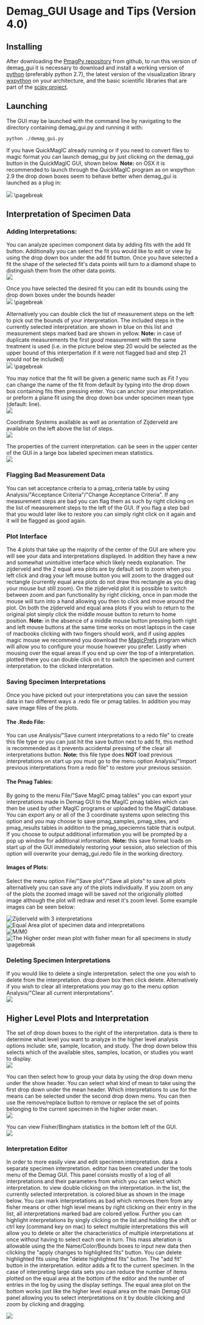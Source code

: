 # Demag_GUI Usage and Tips (Version 4.0) 

## Installing

After downloading the [PmagPy repository](https://github.com/ltauxe/PmagPy) from github, to run this version of demag_gui it is necessary to download and install a working version of [python](https://www.python.org/downloads/) (preferably python 2.7), the latest version of the visualization library [wxpython](http://www.wxpython.org/download.php) on your architecture, and the basic scientific libraries that are part of the [scipy project](http://www.scipy.org/install.html).

## Launching

The GUI may be launched with the command line by navigating to the directory containing demag_gui.py and running it with:

```bash
python ./demag_gui.py
```

If you have QuickMagIC already running or if you need to convert files to magic format you can launch demag_gui by just clicking on the demag_gui button in the QuickMagIC GUI, shown below. **Note:** on OSX it is recommended to launch through the QuickMagIC program as on wxpython 2.9 the drop down boxes seem to behave better when demag_gui is launched as a plug in:

![](../images/QuickMagicLauncher.png)
\pagebreak

## Interpretation of Specimen Data

### Adding Interpretations:  
You can analyze specimen component data by adding fits with the add fit button. Additionally you can select the fit you would like to edit or view by using the drop down box under the add fit button. Once you have selected a fit the shape of the selected fit's data points will turn to a diamond shape to distinguish them from the other data points.  
![](../images/FitBox.png)
  
Once you have selected the desired fit you can edit its bounds using the drop down boxes under the bounds header  
![](../images/BoundsBox.png) \pagebreak
  
Alternatively you can double click the list of measurement steps on the left to pick out the bounds of your interpretation. The included steps in the currently selected interpretation. are shown in blue on this list and measurement steps marked bad are shown in yellow. **Note:** in case of duplicate measurements the first *good* measurement with the same treatment is used (i.e. in the picture below step 20 would be selected as the upper bound of this interpertation if it were not flagged bad and step 21 would not be included)  
![](../images/Logger.png) \pagebreak

You may notice that the fit will be given a generic name such as *Fit 1* you can change the name of the fit from default by typing into the drop down box containing fits then pressing enter. You can anchor your interpretation. or preform a plane fit using the drop down box under specimen mean type (default: line).  
![](../images/SpecimenMeanType.png)
  
Coordinate Systems available as well as orientation of Zijderveld are available on the left above the list of steps.  
![](../images/ZijData.png)  

The properties of the current interpretation. can be seen in the upper center of the GUI in a large box labeled specimen mean statistics.  
![](../images/InterpData.png)
  
### Flagging Bad Measurement Data

You can set acceptance criteria to a pmag_criteria table by using Analysis/"Acceptance Criteria"/"Change Acceptance Criteria". If any measurement steps are bad you can flag them as such by right clicking on the list of measurement steps to the left of the GUI. If you flag a step bad that you would later like to restore you can simply right click on it again and it will be flagged as good again.

### Plot Interface

The 4 plots that take up the majority of the center of the GUI are where you will see your data and interpretations displayed. In addition they have a new and somewhat unintuitive interface which likely needs explanation. The zijderveld and the 2 equal area plots are by default set to zoom when you left click and drag your left mouse button you will zoom to the dragged out rectangle (currently equal area plots do not draw this rectangle as you drag your mouse but still zoom). On the zijderveld plot it is possible to switch between zoom and pan functionality by right clicking, once in pan mode the mouse will turn into a hand allowing you then to click and move around the plot. On both the zijderveld and equal area plots if you wish to return to the original plot simply click the middle mouse button to return to home position. **Note:** in the absence of a middle mouse button pressing both right and left mouse buttons at the same time works on most laptops in the case of macbooks clicking with two fingers should work, and if using apples magic mouse we recommend you download the [MagicPrefs](http://magicprefs.com/) program which will allow you to configure your mouse however you prefer. Lastly when mousing over the equal areas if you end up over the top of a interpretation. plotted there you can double click on it to switch the specimen and current interpretation. to the clicked interpretation.

### Saving Specimen Interpretations

Once you have picked out your interpretations you can save the session data in two different ways a .redo file or pmag tables. In addition you may save image files of the plots.

#### The .Redo File: 

You can use Analysis/"Save current interpretations to a redo file" to create this file type  or you can just hit the save button next to add fit, this method is recommended as it prevents accidental pressing of the clear all interpretations button. **Note:** this file type does **NOT** load previous interpretations on start up you must go to the menu option Analysis/"Import previous interpretations from a redo file" to restore your previous session.

#### The Pmag Tables:

By going to the menu File/"Save MagIC pmag tables" you can export your interpretations made in Demag GUI to the MagIC pmag tables which can then be used by other MagIC programs or uploaded to the MagIC database. You can export any or all of the 3 coordinate systems upon selecting this option and you may choose to save pmag_samples, pmag_sites, and pmag_results tables in addition to the pmag_speciemns table that is output. If you choose to output additional information you will be prompted by a pop up window for additional information. **Note:** this save format loads on start up of the GUI immediately restoring your session, also selection of this option will overwrite your demag_gui.redo file in the working directory.  

#### Images of Plots:

Select the menu option File/"Save plot"/"Save all plots" to save all plots alternatively you can save any of the plots individually. If you zoom on any of the plots the zoomed image will be saved not the origionally plotted image although the plot will redraw and reset it's zoom level. Some example images can be seen below:

![Zijderveld with 3 interpretations](../images/Z35_1a_Zij.png)  
![Equal Area plot of specimen data and interpretations](../images/Z35_1a_EqArea.png)  
![M/M0](../images/Z35_1a_M_M0.png)  
![The Higher order mean plot with fisher mean for all specimens in study](../images/Z35_site.png)  
\pagebreak


### Deleting Specimen Interpretations

If you would like to delete a single interpretation. select the one you wish to delete from the interpretation. drop down box then click delete. Alternatively if you wish to clear all interpretations you may go to the menu option Analysis/"Clear all current interpretations".  
![](../images/SaveDelete.png)  

## Higher Level Plots and Interpretation

The set of drop down boxes to the right of the interpretation. data is there to determine what level you want to analyze in the higher level analysis options include: site, sample, location, and study. The drop down below this selects which of the available sites, samples, location, or studies you want to display.  
![](../images/HigherOrderOptions.png)

You can then select how to group your data by using the drop down menu under the show header. You can select what kind of mean to take using the first drop down under the mean header. Which interpretations to use for the means can be selected under the second drop down menu. You can then use the remove/replace button to remove or replace the set of points belonging to the current specimen in the higher order mean.  
![](../images/HigherOrderMeanOptions.png)

You can view Fisher/Bingham statistics in the bottom left of the GUI.  
![](../images/HigherOrderMeanOutput.png)

### Interpretation Editor

In order to more easily view and edit specimen interpretation. data a separate specimen interpretation. editor has been created under the tools menu of the Demag GUI. This panel consists mostly of a log of all interpretations and their parameters from which you can select which interpretation. to view double clicking on the interpretation. in the list, the currently selected interpretation. is colored blue as shown in the image below. You can mark interpretations as bad which removes them from any fisher means or other high level means by right clicking on their entry in the list, all interpretations marked bad are colored yellow. Further you can highlight interpretations by singly clicking on the list and holding the shift or ctrl key (command key on mac) to select multiple interpretations this will allow you to delete or alter the characteristics of multiple interpretations at once without having to select each one in turn. This mass alteration is allowable using the the Name/Color/Bounds boxes to input new data then clicking the "apply changes to highlighted fits" button. You can delete highlighted fits using the "delete highlighted fits" button. The "add fit" button in the interpretation. editor adds a fit to the current specimen. In the case of interpreting large data sets you can reduce the number of items plotted on the equal area at the bottom of the editor and the number of entries in the log by using the display settings. The equal area plot on the bottom works just like the higher level equal area on the main Demag GUI panel allowing you to select interpretations on it by double clicking and zoom by clicking and dragging.

![](../images/InterpEditor.png)
